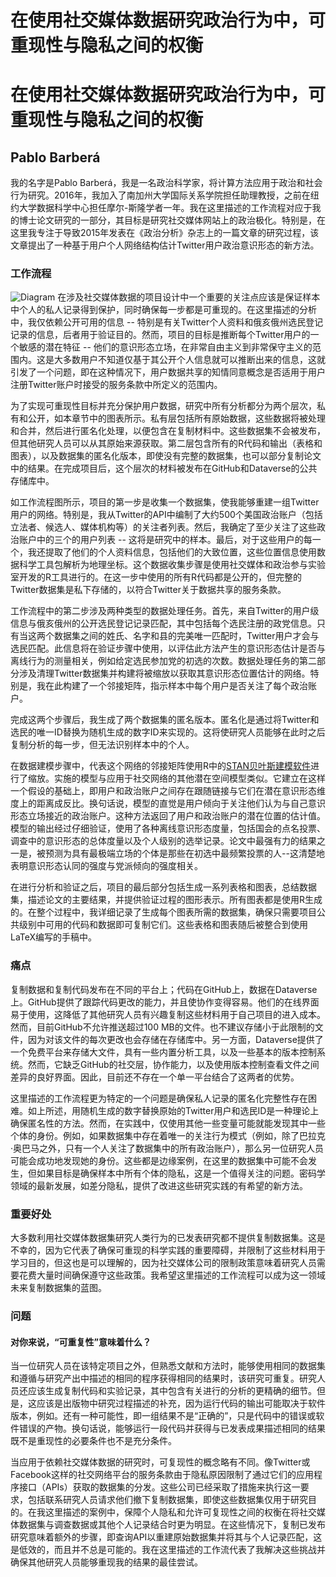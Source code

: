 # 在使用社交媒体数据研究政治行为中，可重现性与隐私之间的权衡

# 在使用社交媒体数据研究政治行为中，可重现性与隐私之间的权衡

## Pablo Barberá

我的名字是Pablo Barberá，我是一名政治科学家，将计算方法应用于政治和社会行为研究。2016年，我加入了南加州大学国际关系学院担任助理教授，之前在纽约大学数据科学中心担任摩尔-斯隆学者一年。我在这里描述的工作流程对应于我的博士论文研究的一部分，其目标是研究社交媒体网站上的政治极化。特别是，在这里我专注于导致2015年发表在《政治分析》杂志上的一篇文章的研究过程，该文章提出了一种基于用户个人网络结构估计Twitter用户政治意识形态的新方法。

### 工作流程

![Diagram](barbera.png) 在涉及社交媒体数据的项目设计中一个重要的关注点应该是保证样本中个人的私人记录得到保护，同时确保每一步都是可重现的。在这里描述的分析中，我仅依赖公开可用的信息 -- 特别是有关Twitter个人资料和俄亥俄州选民登记记录的信息，后者用于验证目的。然而，项目的目标是推断每个Twitter用户的一个敏感的潜在特征 -- 他们的意识形态立场，在非常自由主义到非常保守主义的范围内。这是大多数用户不知道仅基于其公开个人信息就可以推断出来的信息，这就引发了一个问题，即在这种情况下，用户数据共享的知情同意概念是否适用于用户注册Twitter账户时接受的服务条款中所定义的范围内。

为了实现可重现性目标并充分保护用户数据，研究中所有分析都分为两个层次，私有和公开，如本章节中的图表所示。私有层包括所有原始数据，这些数据将被处理和合并，然后进行匿名化处理，以便包含在复制材料中。这些数据集不会被发布，但其他研究人员可以从其原始来源获取。第二层包含所有的R代码和输出（表格和图表），以及数据集的匿名化版本，即使没有完整的数据集，也可以部分复制论文中的结果。在完成项目后，这个层次的材料被发布在GitHub和Dataverse的公共存储库中。

如工作流程图所示，项目的第一步是收集一个数据集，使我能够重建一组Twitter用户的网络。特别是，我从Twitter的API中编制了大约500个美国政治账户（包括立法者、候选人、媒体机构等）的关注者列表。然后，我确定了至少关注了这些政治账户中的三个的用户列表 -- 这将是研究中的样本。最后，对于这些用户的每一个，我还提取了他们的个人资料信息，包括他们的大致位置，这些位置信息使用数据科学工具包解析为地理坐标。这个数据收集步骤是使用社交媒体和政治参与实验室开发的R工具进行的。在这一步中使用的所有R代码都是公开的，但完整的Twitter数据集是私下存储的，以符合Twitter关于数据共享的服务条款。

工作流程中的第二步涉及两种类型的数据处理任务。首先，来自Twitter的用户级信息与俄亥俄州的公开选民登记记录匹配，其中包括每个选民注册的政党信息。只有当这两个数据集之间的姓氏、名字和县的完美唯一匹配时，Twitter用户才会与选民匹配。此信息将在验证步骤中使用，以评估此方法产生的意识形态估计是否与离线行为的测量相关，例如给定选民参加党的初选的次数。数据处理任务的第二部分涉及清理Twitter数据集并构建将被缩放以获取其意识形态位置估计的网络。特别是，我在此构建了一个邻接矩阵，指示样本中每个用户是否关注了每个政治账户。

完成这两个步骤后，我生成了两个数据集的匿名版本。匿名化是通过将Twitter和选民的唯一ID替换为随机生成的数字ID来实现的。这将使研究人员能够在此时之后复制分析的每一步，但无法识别样本中的个人。

在数据建模步骤中，代表这个网络的邻接矩阵使用R中的[STAN贝叶斯建模软件](http://mc-stan.org/)进行了缩放。实施的模型与应用于社交网络的其他潜在空间模型类似。它建立在这样一个假设的基础上，即用户和政治账户之间存在跟随链接与它们在潜在意识形态维度上的距离成反比。换句话说，模型的直觉是用户倾向于关注他们认为与自己意识形态立场接近的政治账户。这种方法返回了用户和政治账户的潜在位置的估计值。模型的输出经过仔细验证，使用了各种离线意识形态度量，包括国会的点名投票、调查中的意识形态的总体度量以及个人级别的选举记录。论文中最强有力的结果之一是，被预测为具有最极端立场的个体是那些在初选中最频繁投票的人--这清楚地表明意识形态认同的强度与党派倾向的强度相关。

在进行分析和验证之后，项目的最后部分包括生成一系列表格和图表，总结数据集，描述论文的主要结果，并提供验证过程的图形表示。所有图表都是使用R生成的。在整个过程中，我详细记录了生成每个图表所需的数据集，确保只需要项目公共级别中可用的代码和数据即可复制它们。这些表格和图表随后被整合到使用LaTeX编写的手稿中。

### 痛点

复制数据和复制代码发布在不同的平台上；代码在GitHub上，数据在Dataverse上。GitHub提供了跟踪代码更改的能力，并且使协作变得容易。他们的在线界面易于使用，这降低了其他研究人员有兴趣复制这些材料用于自己项目的进入成本。然而，目前GitHub不允许推送超过100 MB的文件。也不建议存储小于此限制的文件，因为对该文件的每次更改也会存储在存储库中。另一方面，Dataverse提供了一个免费平台来存储大文件，具有一些内置分析工具，以及一些基本的版本控制系统。然而，它缺乏GitHub的社交层，协作能力，以及使用版本控制查看文件之间差异的良好界面。因此，目前还不存在一个单一平台结合了这两者的优势。

这里描述的工作流程更为特定的一个问题是确保私人记录的匿名化完整性存在困难。如上所述，用随机生成的数字替换原始的Twitter用户和选民ID是一种理论上确保匿名性的方法。然而，在实践中，仅使用其他一些变量可能就能发现其中一些个体的身份。例如，如果数据集中存在着唯一的关注行为模式（例如，除了巴拉克·奥巴马之外，只有一个人关注了数据集中的所有政治账户），那么另一位研究人员可能会成功地发现她的身份。这些都是边缘案例，在这里的数据集中可能不会发生，但如果目标是确保样本中所有个体的隐私，这是一个值得关注的问题。密码学领域的最新发展，如差分隐私，提供了改进这些研究实践的有希望的新方法。

### 重要好处

大多数利用社交媒体数据集研究人类行为的已发表研究都不提供复制数据集。这是不幸的，因为它代表了确保可重现的科学实践的重要障碍，并限制了这些材料用于学习目的，但这也是可以理解的，因为社交媒体公司的限制政策意味着研究人员需要花费大量时间确保遵守这些政策。我希望这里描述的工作流程可以成为这一领域未来复制数据集的蓝图。

### 问题

#### 对你来说，“可重复性”意味着什么？

当一位研究人员在该特定项目之外，但熟悉文献和方法时，能够使用相同的数据集和遵循与研究产出中描述的相同的程序获得相同的结果时，该研究可重复。研究人员还应该生成复制代码和实验记录，其中包含有关进行的分析的更精确的细节。但是，这应该是出版物中研究过程描述的补充，因为运行代码的输出可能取决于软件版本，例如。还有一种可能性，即一组结果不是“正确的”，只是代码中的错误或软件错误的产物。换句话说，能够运行一段代码并获得与已发表成果描述相同的结果既不是重现性的必要条件也不是充分条件。

当应用于依赖社交媒体数据的研究时，可复现性的概念略有不同。像Twitter或Facebook这样的社交网络平台的服务条款由于隐私原因限制了通过它们的应用程序接口（APIs）获取的数据集的分发。这些公司已经采取了措施来执行这一要求，包括联系研究人员请求他们撤下复制数据集，即使这些数据集仅用于研究目的。在我这里描述的案例中，保障个人隐私和允许可复现性之间的权衡在将社交媒体数据集与调查数据或其他个人记录结合时更为明显。在这些情况下，复制已发布研究意味着额外的步骤，即查询API以重建原始数据集并将其与个人记录匹配，这是低效的，而且并不总是可能的。我在这里描述的工作流代表了我解决这些挑战并确保其他研究人员能够重现我的结果的最佳尝试。
